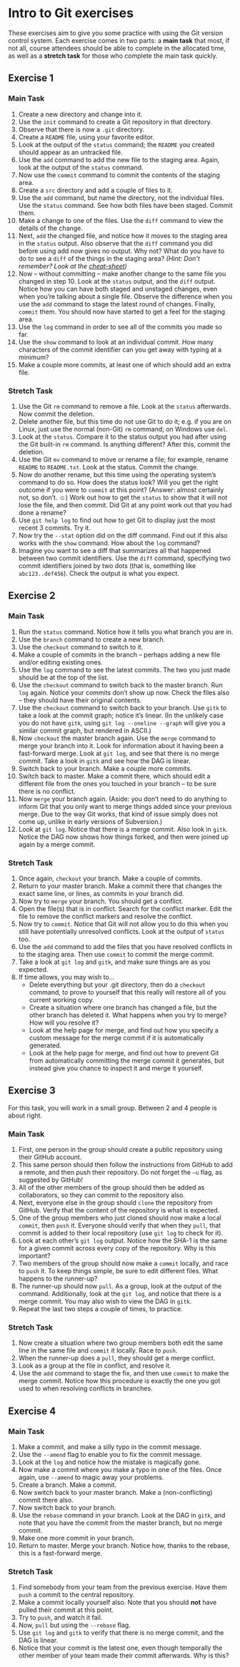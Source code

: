 # Intro to Git exercises

These exercises aim to give you some practice with using the Git version control system. Each exercise comes in two parts: a **main task** that most, if not all, course attendees should be able to complete in the allocated time, as well as a **stretch task** for those who complete the main task quickly.

## Exercise 1

### Main Task

1. Create a new directory and change into it.
1. Use the `init` command to create a Git repository in that directory.
1. Observe that there is now a `.git` directory.
1. Create a `README` file, using your favorite editor.
1. Look at the output of the `status` command; the `README` you created should appear as an untracked file.
1. Use the `add` command to add the new file to the staging area. Again, look at the output of the `status` command.
1. Now use the `commit` command to commit the contents of the staging area.
1. Create a `src` directory and add a couple of files to it.
1. Use the `add` command, but name the directory, not the individual files. Use the `status` command. See how both files have been staged. Commit them.
1. Make a change to one of the files. Use the `diff` command to view the details of the change.
1. Next, `add` the changed file, and notice how it moves to the staging area in the `status` output. Also observe that the `diff` command you did before using add now gives no output. Why not? What do you have to do to see a `diff` of the things in the staging area? _(Hint: Don't remember? Look at the [cheat-sheet](https://github.com/Aarkan1/exercises/raw/main/intro-to-git/cheat-sheet.jpg))_
1. Now – without committing – make another change to the same file you changed in step 10. Look at the `status` output, and the `diff` output. Notice how you can have both staged and unstaged changes, even when you’re talking about a single file. Observe the difference when you use the `add` command to stage the latest round of changes. Finally, `commit` them. You should now have started to get a feel for the staging area.
1. Use the `log` command in order to see all of the commits you made so far.
1. Use the `show` command to look at an individual commit. How many characters of the commit identifier can you get away with typing at a minimum?
1. Make a couple more commits, at least one of which should add an extra file.

### Stretch Task

1. Use the Git `rm` command to remove a file. Look at the `status` afterwards. Now commit the deletion.
1. Delete another file, but this time do not use Git to do it; e.g. if you are on Linux, just use the normal (non-Git) `rm` command; on Windows use `del`.
1. Look at the `status`. Compare it to the status output you had after using the Git built-in `rm` command. Is anything different? After this, commit the deletion.
1. Use the Git `mv` command to move or rename a file; for example, rename `README` to `README.txt`. Look at the status. Commit the change.
1. Now do another rename, but this time using the operating system’s command to do so. How does the status look? Will you get the right outcome if you were to `commit` at this point? (Answer: almost certainly not, so don’t. ☺) Work out how to get the `status` to show that it will not lose the file, and then commit. Did Git at any point work out that you had done a rename?
1. Use `git help log` to find out how to get Git to display just the most recent 3 commits. Try it.
1. Now try the `--stat` option did on the diff command. Find out if this also works with the `show` command. How about the `log` command?
1. Imagine you want to see a diff that summarizes all that happened between two commit identifiers. Use the `diff` command, specifying two commit identifiers joined by two dots (that is, something like `abc123..def456`). Check the output is what you expect.

## Exercise 2

### Main Task

1. Run the `status` command. Notice how it tells you what branch you are in.
1. Use the `branch` command to create a new branch.
1. Use the `checkout` command to switch to it.
1. Make a couple of commits in the branch – perhaps adding a new file and/or editing existing ones.
1. Use the `log` command to see the latest commits. The two you just made should be at the top of the list.
1. Use the `checkout` command to switch back to the master branch. Run `log` again. Notice your commits don’t show up now. Check the files also – they should have their original contents.
1. Use the `checkout` command to switch back to your branch. Use `gitk` to take a look at the commit graph; notice it’s linear. (In the unlikely case you do not have `gitk`, using `git log --oneline --graph` will give you a similar commit graph, but rendered in ASCII.)
1. Now `checkout` the master branch again. Use the `merge` command to merge your branch into it. Look for information about it having been a fast-forward merge. Look at `git log`, and see that there is no merge commit. Take a look in `gitk` and see how the DAG is linear.
1. Switch back to your branch. Make a couple more commits.
1. Switch back to master. Make a commit there, which should edit a different file from the ones you touched in your branch – to be sure there is no conflict.
1. Now `merge` your branch again. (Aside: you don’t need to do anything to inform Git that you only want to merge things added since your previous merge. Due to the way Git works, that kind of issue simply does not come up, unlike in early versions of Subversion.)
1. Look at `git log`. Notice that there is a merge commit. Also look in `gitk`. Notice the DAG now shows how things forked, and then were joined up again by a merge commit.

### Stretch Task

1. Once again, `checkout` your branch. Make a couple of commits.
1. Return to your master branch. Make a commit there that changes the exact same line, or lines, as commits in your branch did.
1. Now try to `merge` your branch. You should get a conflict.
1. Open the file(s) that is in conflict. Search for the conflict marker. Edit the file to remove the conflict markers and resolve the conflict.
1. Now try to `commit`. Notice that Git will not allow you to do this when you still have potentially unresolved conflicts. Look at the output of `status` too.
1. Use the `add` command to add the files that you have resolved conflicts in to the staging area. Then use `commit` to commit the merge commit.
1. Take a look at `git log` and `gitk`, and make sure things are as you expected.
1. If time allows, you may wish to...
    - Delete everything but your .git directory, then do a `checkout` command, to prove to yourself that this really will restore all of you current working copy.
    - Create a situation where one branch has changed a file, but the other branch has deleted it. What happens when you try to merge? How will you resolve it?
    - Look at the help page for merge, and find out how you specify a custom message for the merge commit if it is automatically generated.
    - Look at the help page for merge, and find out how to prevent Git from automatically committing the merge commit it generates, but instead give you chance to inspect it and merge it yourself.

## Exercise 3

For this task, you will work in a small group. Between 2 and 4 people is about right.

### Main Task

1. First, one person in the group should create a public repository using their GitHub account.
1. This same person should then follow the instructions from GitHub to add a remote, and then push their repository. Do not forget the `–u` flag, as suggested by GitHub!
1. All of the other members of the group should then be added as collaborators, so they can commit to the repository also.
1. Next, everyone else in the group should `clone` the repository from GitHub. Verify that the content of the repository is what is expected.
1. One of the group members who just cloned should now make a local `commit`, then `push` it. Everyone should verify that when they `pull`, that commit is added to their local repository (use `git log` to check for it).
1. Look at each other’s `git log` output. Notice how the SHA-1 is the same for a given commit across every copy of the repository. Why is this important?
1. Two members of the group should now make a `commit` locally, and race to `push` it. To keep things simple, be sure to edit different files. What happens to the runner-up?
1. The runner-up should now `pull`. As a group, look at the output of the command. Additionally, look at the `git log`, and notice that there is a merge commit. You may also wish to view the DAG in `gitk`.
1. Repeat the last two steps a couple of times, to practice.

### Stretch Task

1. Now create a situation where two group members both edit the same line in the same file and `commit` it locally. Race to `push`.
1. When the runner-up does a `pull`, they should get a merge conflict.
1. Look as a group at the file in conflict, and resolve it.
1. Use the `add` command to stage the fix, and then use `commit` to make the merge commit. Notice how this procedure is exactly the one you got used to when resolving conflicts in branches.

## Exercise 4

### Main Task

1. Make a commit, and make a silly typo in the commit message.
1. Use the `--amend` flag to enable you to fix the commit message.
1. Look at the `log` and notice how the mistake is magically gone.
1. Now make a commit where you make a typo in one of the files. Once again, use `--amend` to magic away your problems.
1. Create a branch. Make a commit.
1. Now switch back to your master branch. Make a (non-conflicting) commit there also.
1. Now switch back to your branch.
1. Use the `rebase` command in your branch. Look at the DAG in `gitk`, and note that you have the commit from the master branch, but no merge commit.
1. Make one more commit in your branch.
1. Return to master. Merge your branch. Notice how, thanks to the rebase, this is a fast-forward merge.

### Stretch Task

1. Find somebody from your team from the previous exercise. Have them `push` a commit to the central repository.
1. Make a commit locally yourself also. Note that you should **not** have pulled their commit at this point.
1. Try to `push`, and watch it fail.
1. Now, `pull` but using the `--rebase` flag.
1. Use `git log` and `gitk` to verify that there is no merge commit, and the DAG is linear.
1. Notice that your commit is the latest one, even though temporally the other member of your team made their commit afterwards. Why is this?
